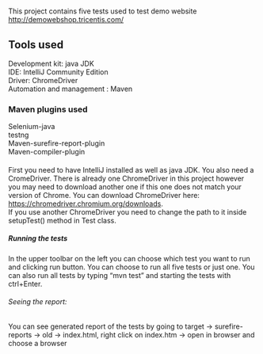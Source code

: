 #
This project contains five tests used to test demo website http://demowebshop.tricentis.com/

## Tools used

Development kit: java JDK <br />
IDE: IntelliJ Community Edition <br />
Driver: ChromeDriver <br />
Automation and management : Maven <br />

### Maven plugins used

Selenium-java <br />
testng <br />
Maven-surefire-report-plugin <br />
Maven-compiler-plugin <br />

####

First you need to have IntelliJ installed as well as java JDK. You also need a CromeDriver. There is already one ChromeDriver in this project however you may need to download another one if this one does not match your version of Chrome. 
You can download ChromeDriver here: https://chromedriver.chromium.org/downloads. <br />
If you use another ChromeDriver you need to change the path to it inside setupTest() method in Test class.

##### Running the tests
In the upper toolbar on the left you can choose which test you want to run and clicking run button. You can choose to run all five tests or just one.
You can also run all tests by typing “mvn test” and starting the tests with ctrl+Enter.<br />
###### Seeing the report:
You can see generated report of the tests by going to target -> surefire-reports -> old -> index.html, right click on index.htm -> open in browser and choose a browser
